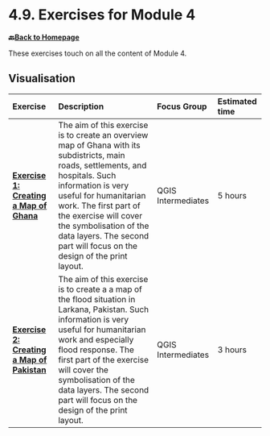 # 4.9. Exercises for Module 4

__🔙[Back to Homepage](/content/intro.md)__

These exercises touch on all the content of Module 4.

## Visualisation

| Exercise| Description |Focus Group|Estimated time| 
| :-------------------- | :----------------- |:----------------- |:----------------- |
| __[Exercise 1: Creating a Map of Ghana](/content/Module_4/en_qgis_map_design_I_ex1.md)__ | The aim of this exercise is to create an overview map of Ghana with its subdistricts, main roads, settlements, and hospitals. Such information is very useful for humanitarian work. The first part of the exercise will cover the symbolisation of the data layers. The second part will focus on the design of the print layout. | QGIS Intermediates | 5 hours | 
| __[Exercise 2: Creating a Map of Pakistan](/content/Module_4/en_qgis_map_design_I_ex4.md)__ | The aim of this exercise is to create a a map of the flood situation in Larkana, Pakistan. Such information is very useful for humanitarian work and especially flood response. The first part of the exercise will cover the symbolisation of the data layers. The second part will focus on the design of the print layout. | QGIS Intermediates | 3 hours | 


<!----* __⚠️construction⚠️ [Flooding in Cambodia]:__ This exercise is designed to apply the basics of map design from chapter 1, 2, and 3. Make sure to go through these chapter before starting this exercise. The corresponding subchapters and wiki-pages are linked if you need to refresh your memory.

## Map-Making

* __[Creating a Map of Ghana](/content/Module_4/en_qgis_map_design_I_ex2.md):__ T
* __⚠️construction⚠️ [Visualisation Exercise 3](/content/Module_4/en_qgis_map_design_I_ex3.md):__
